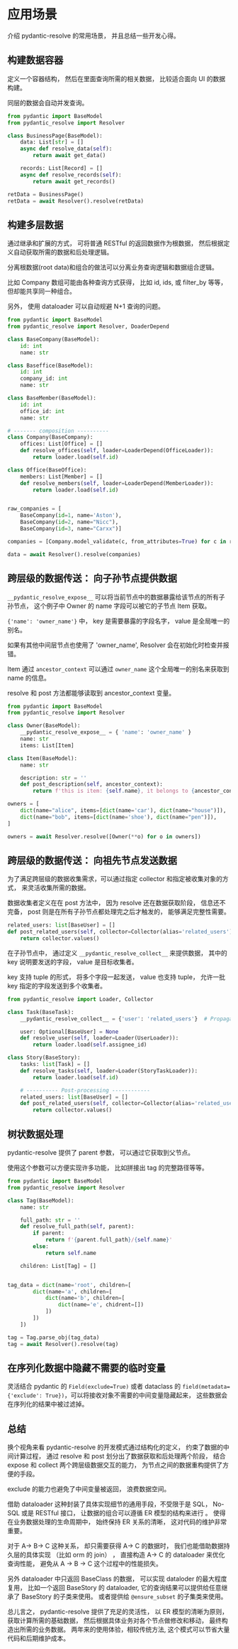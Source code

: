 # 应用场景

介绍 pydantic-resolve 的常用场景， 并且总结一些开发心得。

## 构建数据容器

定义一个容器结构， 然后在里面查询所需的相关数据， 比较适合面向 UI 的数据构建。

同层的数据会自动并发查询。

```python
from pydantic import BaseModel
from pydantic_resolve import Resolver

class BusinessPage(BaseModel):
    data: List[str] = []
    async def resolve_data(self):
        return await get_data()

    records: List[Record] = []
    async def resolve_records(self):
        return await get_records()

retData = BusinessPage()
retData = await Resolver().resolve(retData)
```

## 构建多层数据

通过继承和扩展的方式， 可将普通 RESTful 的返回数据作为根数据， 然后根据定义自动获取所需的数据和后处理逻辑。

分离根数据(root data)和组合的做法可以分离业务查询逻辑和数据组合逻辑。

比如 Company 数组可能由各种查询方式获得， 比如 id, ids, 或 filter_by 等等， 但却能共享同一种组合。

另外， 使用 dataloader 可以自动规避 N+1 查询的问题。

```python
from pydantic import BaseModel
from pydantic_resolve import Resolver, DoaderDepend

class BaseCompany(BaseModel):
    id: int
    name: str

class Baseffice(BaseModel):
    id: int
    company_id: int
    name: str

class BaseMember(BaseModel):
    id: int
    office_id: int
    name: str

# ------- composition ----------
class Company(BaseCompany):
    offices: List[Office] = []
    def resolve_offices(self, loader=LoaderDepend(OfficeLoader)):
        return loader.load(self.id)

class Office(BaseOffice):
    members: List[Member] = []
    def resolve_members(self, loader=LoaderDepend(MemberLoader)):
        return loader.load(self.id)


raw_companies = [
    BaseCompany(id=1, name='Aston'),
    BaseCompany(id=2, name="Nicc"),
    BaseCompany(id=3, name="Carxx")]

companies = [Company.model_validate(c, from_attributes=True) for c in raw_companies]

data = await Resolver().resolve(companies)
```



## 跨层级的数据传送： 向子孙节点提供数据

`__pydantic_resolve_expose__` 可以将当前节点中的数据暴露给该节点的所有子孙节点， 这个例子中 Owner 的 name 字段可以被它的子节点 Item 获取。

`{'name': 'owner_name'}` 中， key 是需要暴露的字段名字， value 是全局唯一的别名。

如果有其他中间层节点也使用了 'owner_name', Resolver 会在初始化时检查并报错。

Item 通过 `ancestor_context` 可以通过 `owner_name` 这个全局唯一的别名来获取到 name 的信息。

resolve 和 post 方法都能够读取到 ancestor_context 变量。

```python
from pydantic import BaseModel
from pydantic_resolve import Resolver

class Owner(BaseModel):
    __pydantic_resolve_expose__ = { 'name': 'owner_name' }
    name: str
    items: List[Item]

class Item(BaseModel):
    name: str

    description: str = ''
    def post_description(self, ancestor_context):
        return f'this is item: {self.name}, it belongs to {ancestor_context['owner_name']}'

owners = [
    dict(name="alice", items=[dict(name='car'), dict(name="house")]),
    dict(name="bob", items=[dict(name='shoe'), dict(name="pen")]),
]

owners = await Resolver.resolve([Owner(**o) for o in owners])
```

## 跨层级的数据传送： 向祖先节点发送数据

为了满足跨层级的数据收集需求，可以通过指定 collector 和指定被收集对象的方式， 来灵活收集所需的数据。

数据收集者定义在在 post 方法中， 因为 resolve 还在数据获取阶段， 信息还不完备， post 则是在所有子孙节点都处理完之后才触发的， 能够满足完整性需要。

```python
related_users: list[BaseUser] = []
def post_related_users(self, collector=Collector(alias='related_users')):
    return collector.values()
```

在子孙节点中， 通过定义 `__pydantic_resolve_collect__` 来提供数据， 其中的 key 说明要发送的字段， value 是目标收集者。

key 支持 tuple 的形式， 将多个字段一起发送， value 也支持 tuple， 允许一批 key 指定的字段发送到多个收集者。



```python
from pydantic_resolve import Loader, Collector

class Task(BaseTask):
    __pydantic_resolve_collect__ = {'user': 'related_users'}  # Propagate user to collector: 'related_users'

    user: Optional[BaseUser] = None
    def resolve_user(self, loader=Loader(UserLoader)):
        return loader.load(self.assignee_id)

class Story(BaseStory):
    tasks: list[Task] = []
    def resolve_tasks(self, loader=Loader(StoryTaskLoader)):
        return loader.load(self.id)

    # ---------- Post-processing ------------
    related_users: list[BaseUser] = []
    def post_related_users(self, collector=Collector(alias='related_users')):
        return collector.values()
```

## 树状数据处理

pydantic-resolve 提供了 parent 参数， 可以通过它获取到父节点。

使用这个参数可以方便实现许多功能， 比如拼接出 tag 的完整路径等等。

```python
from pydantic import BaseModel
from pydantic_resolve import Resolver

class Tag(BaseModel):
    name: str

    full_path: str = ''
    def resolve_full_path(self, parent):
        if parent:
            return f'{parent.full_path}/{self.name}'
        else:
            return self.name

    children: List[Tag] = []


tag_data = dict(name='root', children=[
        dict(name='a', children=[
            dict(name='b', children=[
                dict(name='e', chidrent=[])
            ])
        ])
    ])

tag = Tag.parse_obj(tag_data)
tag = await Resolver().resolve(tag)
```


## 在序列化数据中隐藏不需要的临时变量

灵活结合 pydantic 的 `Field(exclude=True)` 或者 dataclass 的 `field(metadata={'exclude': True})`，可以将接收对象不需要的中间变量隐藏起来， 这些数据会在序列化的结果中被过滤掉。


## 总结

换个视角来看 pydantic-resolve 的开发模式通过结构化的定义， 约束了数据的中间计算过程， 通过 resolve 和 post 划分出了数据获取和后处理两个阶段， 结合 expose 和 collect 两个跨层级数据交互的能力， 为节点之间的数据重构提供了方便的手段。 

exclude 的能力也避免了中间变量被返回， 浪费数据空间。

借助 dataloader 这种封装了具体实现细节的通用手段，不受限于是 SQL， No-SQL 或是 RESTful 接口， 让数据的组合可以遵循 ER 模型的结构来进行 。 使得在业务数据处理的生命周期中， 始终保持 ER 关系的清晰， 这对代码的维护非常重要。

对于 A-> B-> C 这种关系， 却只需要获得  A-> C 的数据时， 我们也能借助数据持久层的具体实现 （比如 orm 的 join） ， 直接构造 A-> C 的 dataloader 来优化查询性能， 避免从 A -> B -> C 这个过程中的性能损失。

另外 dataloader 中只返回 BaseClass 的数据， 可以实现 dataloder 的最大程度复用， 比如一个返回 BaseStory 的 dataloader, 它的查询结果可以提供给任意继承了 BaseStory 的子类来使用。 或者提供给 `@ensure_subset` 的子集类来使用。

总儿言之， pydantic-resolve 提供了充足的灵活性， 以 ER 模型的清晰为原则， 获取计算所需的基础数据， 然后根据具体业务对各个节点做修改和移动， 最终构造出所需的业务数据。 两年来的使用体验，相较传统方法, 这个模式可以节省大量代码和后期维护成本。
